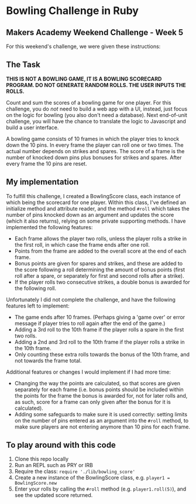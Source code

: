 # Bowling Challenge in Ruby

Makers Academy Weekend Challenge - Week 5
------------------------------

For this weekend's challenge, we were given these instructions: 

## The Task

**THIS IS NOT A BOWLING GAME, IT IS A BOWLING SCORECARD PROGRAM. DO NOT GENERATE RANDOM ROLLS. THE USER INPUTS THE ROLLS.**

Count and sum the scores of a bowling game for one player. For this challenge, you do _not_ need to build a web app with a UI, instead, just focus on the logic for bowling (you also don't need a database). Next end-of-unit challenge, you will have the chance to translate the logic to Javascript and build a user interface.

A bowling game consists of 10 frames in which the player tries to knock down the 10 pins. In every frame the player can roll one or two times. The actual number depends on strikes and spares. The score of a frame is the number of knocked down pins plus bonuses for strikes and spares. After every frame the 10 pins are reset.

## My implementation

To fulfill this challenge, I created a BowlingScore class, each instance of which being the scorecard for one player. Within this class, I've defined an initialize method and attribute reader, and the method `#roll` which takes the number of pins knocked down as an argument and updates the score (which it also returns), relying on some private supporting methods. I have implemented the following features:
- Each frame allows the player two rolls, unless the player rolls a strike in the first roll, in which case the frame ends after one roll.
- Points from the frame are added to the overall score at the end of each frame.
- Bonus points are given for spares and strikes, and these are added to the score following a roll determining the amount of bonus points (first roll after a spare, or separately for first and second rolls after a strike).
- If the player rolls two consecutive strikes, a double bonus is awarded for the following roll.

Unfortunately I did not complete the challenge, and have the following features left to implement:
- The game ends after 10 frames. (Perhaps giving a 'game over' or error message if player tries to roll again after the end of the game.)
- Adding a 3rd roll to the 10th frame if the player rolls a spare in the first two rolls.
- Adding a 2nd and 3rd roll to the 10th frame if the player rolls a strike in the 10th frame.
- Only counting these extra rolls towards the bonus of the 10th frame, and not towards the frame total.

Additional features or changes I would implement if I had more time:
- Changing the way the points are calculated, so that scores are given separately for each frame (i.e. bonus points should be included within the points for the frame the bonus is awarded for, not for later rolls and, as such, score for a frame can only given after the bonus for it is calculated).
- Adding some safeguards to make sure it is used correctly: setting limits on the number of pins entered as an argument into the `#roll` method, to make sure players are not entering anymore than 10 pins for each frame.

## To play around with this code
1. Clone this repo locally
2. Run an REPL such as PRY or IRB
3. Require the class: `require './lib/bowling_score'`
4. Create a new instance of the BowlingScore class, e.g. `player1 = BowlingScore.new`
5. Enter your rolls by calling the `#roll` method (e.g. `player1.roll(5)`), and see the updated score returned.
